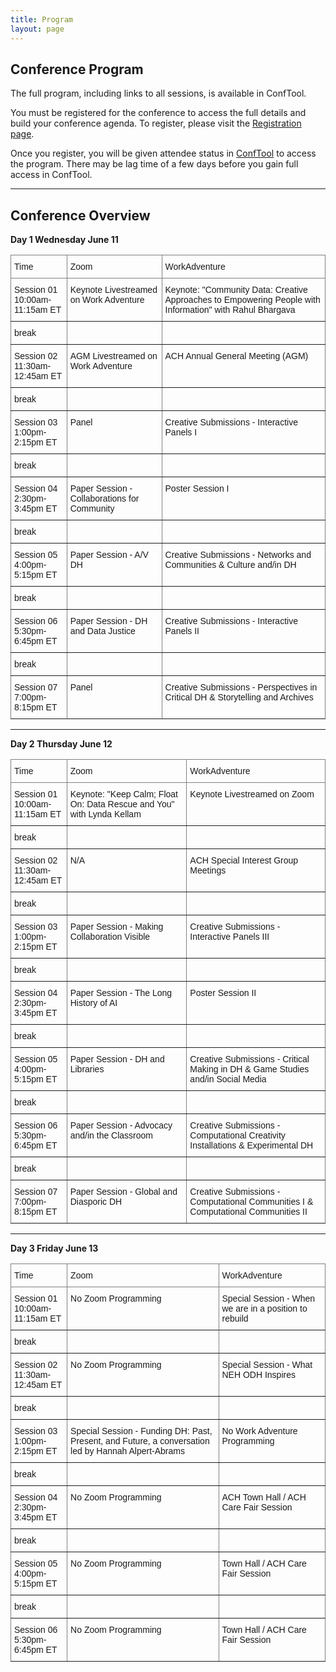 ```yaml
---
title: Program
layout: page
---
```


## Conference Program

The full program, including links to all sessions, is available in ConfTool. 

You must be registered for the conference to access the full details and build your conference agenda. To register, please visit the [Registration page](https://members.ach.org/civicrm/event/info/?id=35&reset=1).

Once you register, you will be given attendee status in [ConfTool](https://www.conftool.pro/ach2025/) to access the program. There may be lag time of a few days before you gain full access in ConfTool.

---

## Conference Overview

<b>Day 1
Wednesday June 11</b>
<style type="text/css">
.tg  {border-collapse:collapse;border-spacing:0;}
.tg td{border-color:black;border-style:solid;border-width:1px;font-family:Arial, sans-serif;font-size:14px;
  overflow:hidden;padding:10px 5px;word-break:normal;}
.tg th{border-color:black;border-style:solid;border-width:1px;font-family:Arial, sans-serif;font-size:14px;
  font-weight:normal;overflow:hidden;padding:10px 5px;word-break:normal;}
.tg .tg-0pky{border-color:inherit;text-align:left;vertical-align:top}
</style>
<table class="tg table table-hover"><thead>
  <tr>
    <th scope="col" class="tg-0pky">Time</th>
    <th scope="col" class="tg-0pky">Zoom</th>
    <th scope="col" class="tg-0pky">WorkAdventure</th>
  </tr></thead>
<tbody>
  <tr>
    <td class="tg-0pky">Session 01<br>10:00am-11:15am ET</td>
    <td class="tg-0pky">Keynote Livestreamed on Work Adventure</td>
    <td class="tg-0pky">Keynote: "Community Data: Creative Approaches to Empowering People with Information" with Rahul Bhargava</td>
  </tr>
  <tr>
    <td class="tg-0pky">break</td>
    <td class="tg-0pky"></td>
    <td class="tg-0pky"></td>
  </tr>
  <tr>
    <td class="tg-0pky">Session 02 <br>11:30am-12:45am ET</td>
    <td class="tg-0pky">AGM Livestreamed on Work Adventure</td>
    <td class="tg-0pky">ACH Annual General Meeting (AGM)</td>
  </tr>
  <tr>
    <td class="tg-0pky">break</td>
    <td class="tg-0pky"></td>
    <td class="tg-0pky"></td>
  </tr>
  <tr>
    <td class="tg-0pky">Session 03 <br>1:00pm-2:15pm ET</td>
    <td class="tg-0pky">Panel</td>
    <td class="tg-0pky">Creative Submissions - Interactive Panels I</td>
  </tr>
  <tr>
    <td class="tg-0pky">break</td>
    <td class="tg-0pky"></td>
    <td class="tg-0pky"></td>
  </tr>
  <tr>
    <td class="tg-0pky">Session 04 <br>2:30pm-3:45pm ET</td>
    <td class="tg-0pky">Paper Session - Collaborations for Community</td>
    <td class="tg-0pky">Poster Session I</td>
  </tr>
  <tr>
    <td class="tg-0pky">break</td>
    <td class="tg-0pky"></td>
    <td class="tg-0pky"></td>
  </tr>
  <tr>
    <td class="tg-0pky">Session 05<br>4:00pm-5:15pm ET</td>
    <td class="tg-0pky">Paper Session - A/V DH</td>
    <td class="tg-0pky">Creative Submissions - Networks and Communities & Culture and/in DH</td>
  </tr>
  <tr>
    <td class="tg-0pky">break</td>
    <td class="tg-0pky"></td>
    <td class="tg-0pky"></td>
  </tr>
  <tr>
    <td class="tg-0pky">Session 06 <br>5:30pm-6:45pm ET<br></td>
    <td class="tg-0pky">Paper Session - DH and Data Justice</td>
    <td class="tg-0pky">Creative Submissions - Interactive Panels II</td>
  </tr>
  <tr>
    <td class="tg-0pky">break</td>
    <td class="tg-0pky"></td>
    <td class="tg-0pky"></td>
  </tr>
  <tr>
    <td class="tg-0pky">Session 07<br>7:00pm-8:15pm ET<br></td>
    <td class="tg-0pky">Panel</td>
    <td class="tg-0pky">Creative Submissions - Perspectives in Critical DH & Storytelling and Archives</td>
  </tr>
</tbody></table>

<hr> 
<b>Day 2
Thursday June 12</b>
<style type="text/css">
.tg  {border-collapse:collapse;border-spacing:0;}
.tg td{border-color:black;border-style:solid;border-width:1px;font-family:Arial, sans-serif;font-size:14px;
  overflow:hidden;padding:10px 5px;word-break:normal;}
.tg th{border-color:black;border-style:solid;border-width:1px;font-family:Arial, sans-serif;font-size:14px;
  font-weight:normal;overflow:hidden;padding:10px 5px;word-break:normal;}
.tg .tg-0pky{border-color:inherit;text-align:left;vertical-align:top}
</style>
<table class="tg table table-hover"><thead>
  <tr>
    <th scope="col" class="tg-0pky">Time</th>
    <th scope="col" class="tg-0pky">Zoom</th>
    <th scope="col" class="tg-0pky">WorkAdventure</th>
  </tr></thead>
<tbody>
  <tr>
    <td class="tg-0pky">Session 01 <br>10:00am-11:15am ET</td>
    <td class="tg-0pky">Keynote: "Keep Calm; Float On: Data Rescue and You" with Lynda Kellam</td>
    <td class="tg-0pky">Keynote Livestreamed on Zoom</td>
  </tr>
  <tr>
    <td class="tg-0pky">break</td>
    <td class="tg-0pky"></td>
    <td class="tg-0pky"></td>
  </tr>
  <tr>
    <td class="tg-0pky">Session 02 <br>11:30am-12:45am ET</td>
    <td class="tg-0pky">N/A</td>
    <td class="tg-0pky">ACH Special Interest Group Meetings</td>
  </tr>
  <tr>
    <td class="tg-0pky">break</td>
    <td class="tg-0pky"></td>
    <td class="tg-0pky"></td>
  </tr>
  <tr>
    <td class="tg-0pky">Session 03 <br>1:00pm-2:15pm ET</td>
    <td class="tg-0pky">Paper Session - Making Collaboration Visible</td>
    <td class="tg-0pky">Creative Submissions - Interactive Panels III</td>
  </tr>
  <tr>
    <td class="tg-0pky">break</td>
    <td class="tg-0pky"></td>
    <td class="tg-0pky"></td>
  </tr>
  <tr>
    <td class="tg-0pky">Session 04 <br>2:30pm-3:45pm ET</td>
    <td class="tg-0pky">Paper Session - The Long History of AI</td>
    <td class="tg-0pky">Poster Session II</td>
  </tr>
  <tr>
    <td class="tg-0pky">break</td>
    <td class="tg-0pky"></td>
    <td class="tg-0pky"></td>
  </tr>
  <tr>
    <td class="tg-0pky">Session 05<br>4:00pm-5:15pm ET</td>
    <td class="tg-0pky">Paper Session - DH and Libraries</td>
    <td class="tg-0pky">Creative Submissions - Critical Making in DH & Game Studies and/in Social Media</td>
  </tr>
  <tr>
    <td class="tg-0pky">break</td>
    <td class="tg-0pky"></td>
    <td class="tg-0pky"></td>
  </tr>
  <tr>
    <td class="tg-0pky">Session 06 <br>5:30pm-6:45pm ET<br></td>
    <td class="tg-0pky">Paper Session - Advocacy and/in the Classroom</td>
    <td class="tg-0pky">Creative Submissions - Computational Creativity Installations & Experimental DH</td>
  </tr>
  <tr>
    <td class="tg-0pky">break</td>
    <td class="tg-0pky"></td>
    <td class="tg-0pky"></td>
  </tr>
  <tr>
    <td class="tg-0pky">Session 07<br>7:00pm-8:15pm ET<br></td>
    <td class="tg-0pky">Paper Session - Global and Diasporic DH</td>
    <td class="tg-0pky">Creative Submissions - Computational Communities I & Computational Communities II </td>
  </tr>
</tbody></table>

<hr> 
<b>Day 3
Friday June 13</b>
<style type="text/css">
.tg  {border-collapse:collapse;border-spacing:0;}
.tg td{border-color:black;border-style:solid;border-width:1px;font-family:Arial, sans-serif;font-size:14px;
  overflow:hidden;padding:10px 5px;word-break:normal;}
.tg th{border-color:black;border-style:solid;border-width:1px;font-family:Arial, sans-serif;font-size:14px;
  font-weight:normal;overflow:hidden;padding:10px 5px;word-break:normal;}
.tg .tg-0pky{border-color:inherit;text-align:left;vertical-align:top}
</style>
<table class="tg table table-hover"><thead>
  <tr>
    <th scope="col" class="tg-0pky">Time</th>
    <th scope="col" class="tg-0pky">Zoom</th>
    <th scope="col" class="tg-0pky">WorkAdventure</th>
  </tr></thead>
<tbody>
  <tr>
    <td class="tg-0pky">Session 01 <br>10:00am-11:15am ET</td>
    <td class="tg-0pky">No Zoom Programming</td>
    <td class="tg-0pky">Special Session - When we are in a position to rebuild	
	</td>
  </tr>
  <tr>
    <td class="tg-0pky">break</td>
    <td class="tg-0pky"></td>
    <td class="tg-0pky"></td>
  </tr>
  <tr>
    <td class="tg-0pky">Session 02 <br>11:30am-12:45am ET</td>
    <td class="tg-0pky">No Zoom Programming</td>
    <td class="tg-0pky">Special Session - What NEH ODH Inspires	</td>
  </tr>
  <tr>
    <td class="tg-0pky">break</td>
    <td class="tg-0pky"></td>
    <td class="tg-0pky"></td>
  </tr>
  <tr>
    <td class="tg-0pky">Session 03 <br>1:00pm-2:15pm ET</td>
    <td class="tg-0pky">Special Session - Funding DH: Past, Present, and Future, a conversation led by Hannah Alpert-Abrams </td>
    <td class="tg-0pky">No Work Adventure Programming</td>
  </tr>
  <tr>
    <td class="tg-0pky">break</td>
    <td class="tg-0pky"></td>
    <td class="tg-0pky"></td>
  </tr>
  <tr>
    <td class="tg-0pky">Session 04 <br>2:30pm-3:45pm ET</td>
    <td class="tg-0pky">No Zoom Programming</td>
    <td class="tg-0pky">ACH Town Hall / ACH Care Fair Session
</td>
  </tr>
  <tr>
    <td class="tg-0pky">break</td>
    <td class="tg-0pky"></td>
    <td class="tg-0pky"></td>
  </tr>
  <tr>
    <td class="tg-0pky">Session 05<br>4:00pm-5:15pm ET</td>
    <td class="tg-0pky">No Zoom Programming</td>
    <td class="tg-0pky">Town Hall / ACH Care Fair Session</td>
  </tr>
  <tr>
    <td class="tg-0pky">break</td>
    <td class="tg-0pky"></td>
    <td class="tg-0pky"></td>
  </tr>
  <tr>
    <td class="tg-0pky">Session 06 <br>5:30pm-6:45pm ET<br></td>
    <td class="tg-0pky">No Zoom Programming</td>
    <td class="tg-0pky">Town Hall / ACH Care Fair Session</td>
  </tr>
</tbody></table>
